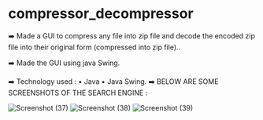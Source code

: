 # compressor_decompressor

➡️ Made a GUI to compress any file into zip file and decode the encoded
zip file into their original form (compressed into zip file)..

➡️ Made the GUI using java Swing.

➡️ Technology used :
    • Java
    • Java Swing.
➡️ BELOW ARE SOME SCREENSHOTS OF THE SEARCH ENGINE :

![Screenshot (37)](https://github.com/Purshottampatidar/compressor_decompressor/assets/124254617/bdd1042b-e5d5-4584-b7dc-98b7a91d080e)
![Screenshot (38)](https://github.com/Purshottampatidar/compressor_decompressor/assets/124254617/d3d3690b-e1cf-474f-8f1a-7608ed5eea1e)
![Screenshot (39)](https://github.com/Purshottampatidar/compressor_decompressor/assets/124254617/7c555c04-c383-4734-971a-5f209386760d)
